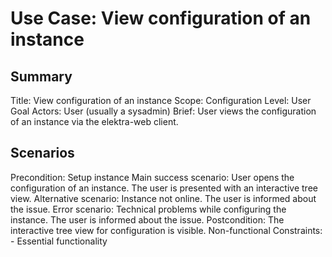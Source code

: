 # Use Case: View configuration of an instance

## Summary

Title: View configuration of an instance
Scope: Configuration
Level: User Goal
Actors: User (usually a sysadmin)
Brief: User views the configuration of an instance via the elektra-web client.

## Scenarios

Precondition: Setup instance
Main success scenario: User opens the configuration of an instance. The user is
presented with an interactive tree view.
Alternative scenario: Instance not online. The user is informed about the issue.
Error scenario: Technical problems while configuring the instance. The user is
  informed about the issue.
Postcondition: The interactive tree view for configuration is visible.
Non-functional Constraints:
	- Essential functionality

